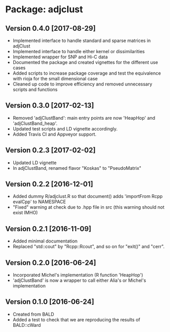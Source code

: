 # Package: adjclust

## Version 0.4.0 [2017-08-29]

* Implemented interface to handle standard and sparse matrices in adjClust
* Implemented interface to handle either kernel or dissimilarities
* Implemented wrapper for SNP and Hi-C data
* Documented the package and created vignettes for the different use cases
* Added scripts to increase package coverage and test the equivalence with rioja for the small dimensional case
* Cleaned up code to improve efficiency and removed unnecessary scripts and functions

## Version 0.3.0 [2017-02-13]

* Removed 'adjClustBand': main entry points are now 'HeapHop' and 'adjClustBand_heap'.
* Updated test scripts and LD vignette accordingly.
* Added Travis CI and Appveyor support.

## Version 0.2.3 [2017-02-02]

* Updated LD vignette
* In adjClustBand, renamed flavor "Koskas" to "PseudoMatrix"

## Version 0.2.2 [2016-12-01]

* Added dummy R/adjclust.R so that document() adds 'importFrom Rcpp evalCpp' to NAMESPACE
* "Fixed" warning at check due to .hpp file in src (this warning should not exist IMHO)

## Version 0.2.1 [2016-11-09]

* Added minimal documentation
* Replaced "std::cout" by "Rcpp::Rcout", and so on for "exit()" and "cerr".

## Version 0.2.0 [2016-06-24]

* Incorporated Michel's implementation (R function 'HeapHop')
* 'adjClustBand' is now a wrapper to call either Alia's or Michel's
  implementation

## Version 0.1.0 [2016-06-24]

* Created from BALD
* Added a test to check that we are reproducing the results of BALD::cWard
